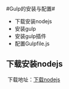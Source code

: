 #Gulp的安装与配置#

* 下载安装nodejs
* 安装gulp
* 安装gulp插件
* 配置Gulpfile.js

## 下载安装nodejs
  下载地址：[下载nodejs](https://nodejs.org/)
